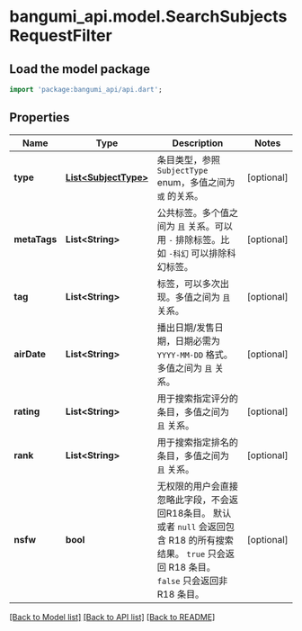 # bangumi_api.model.SearchSubjectsRequestFilter

## Load the model package
```dart
import 'package:bangumi_api/api.dart';
```

## Properties
Name | Type | Description | Notes
------------ | ------------- | ------------- | -------------
**type** | [**List&lt;SubjectType&gt;**](SubjectType.md) | 条目类型，参照 `SubjectType` enum，多值之间为 `或` 的关系。 | [optional] 
**metaTags** | **List&lt;String&gt;** | 公共标签。多个值之间为 `且` 关系。可以用 `-` 排除标签。比如 `-科幻` 可以排除科幻标签。 | [optional] 
**tag** | **List&lt;String&gt;** | 标签，可以多次出现。多值之间为 `且` 关系。 | [optional] 
**airDate** | **List&lt;String&gt;** | 播出日期/发售日期，日期必需为 `YYYY-MM-DD` 格式。多值之间为 `且` 关系。 | [optional] 
**rating** | **List&lt;String&gt;** | 用于搜索指定评分的条目，多值之间为 `且` 关系。 | [optional] 
**rank** | **List&lt;String&gt;** | 用于搜索指定排名的条目，多值之间为 `且` 关系。 | [optional] 
**nsfw** | **bool** | 无权限的用户会直接忽略此字段，不会返回R18条目。  默认或者 `null` 会返回包含 R18 的所有搜索结果。  `true` 只会返回 R18 条目。  `false` 只会返回非 R18 条目。  | [optional] 

[[Back to Model list]](../README.md#documentation-for-models) [[Back to API list]](../README.md#documentation-for-api-endpoints) [[Back to README]](../README.md)


